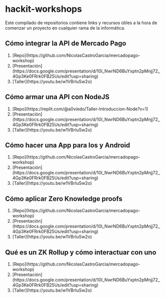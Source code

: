 # hackit-workshops
Este compilado de repositorios contiene links y recursos útiles a la hora de comenzar un proyecto en cualquier rama de la informática. 
## Cómo integrar la API de Mercado Pago 
<ol>
  <li> [Repo](https://github.com/NicolasCastroGarcia/mercadopago-workshop)</li>
  <li> [Presentación](https://docs.google.com/presentation/d/10I_NwrND6BuYxptn2pMnjj72_4Gp3Ke0FRrk0FB25Us/edit?usp=sharing)</li>
  <li> [Taller](https://youtu.be/w1VBrIuSw2o)</li>
</ol>

## Cómo armar una API con NodeJS

<ol>
  <li> [Repo](https://replit.com/@a0viedo/Taller-Introduccion-Node?v=1)</li>
  <li> [Presentación](https://docs.google.com/presentation/d/10I_NwrND6BuYxptn2pMnjj72_4Gp3Ke0FRrk0FB25Us/edit?usp=sharing)</li>
  <li> [Taller](https://youtu.be/w1VBrIuSw2o)</li>
</ol>

## Cómo hacer una App para Ios y Android

<ol>
  <li> [Repo](https://github.com/NicolasCastroGarcia/mercadopago-workshop)</li>
  <li> [Presentación](https://docs.google.com/presentation/d/10I_NwrND6BuYxptn2pMnjj72_4Gp3Ke0FRrk0FB25Us/edit?usp=sharing)</li>
  <li> [Taller](https://youtu.be/w1VBrIuSw2o)</li>
</ol>

## Cómo aplicar Zero Knowledge proofs

<ol>
  <li> [Repo](https://github.com/NicolasCastroGarcia/mercadopago-workshop)</li>
  <li> [Presentación](https://docs.google.com/presentation/d/10I_NwrND6BuYxptn2pMnjj72_4Gp3Ke0FRrk0FB25Us/edit?usp=sharing)</li>
  <li> [Taller](https://youtu.be/w1VBrIuSw2o)</li>
</ol>

## Qué es un ZK Rollup y cómo interactuar con uno

<ol>
  <li> [Repo](https://github.com/NicolasCastroGarcia/mercadopago-workshop)</li>
  <li> [Presentación](https://docs.google.com/presentation/d/10I_NwrND6BuYxptn2pMnjj72_4Gp3Ke0FRrk0FB25Us/edit?usp=sharing)</li>
  <li> [Taller](https://youtu.be/w1VBrIuSw2o)</li>
</ol>
